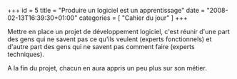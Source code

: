 +++
id = 5
title = "Produire un logiciel est un apprentissage"
date = "2008-02-13T16:39:30+01:00"
categories = [ "Cahier du jour" ]
+++

Mettre en place un projet de développement logiciel, c'est réunir d'une part des gens qui ne savent pas ce qu'ils veulent (experts fonctionnels) et d'autre part des gens qui ne savent pas comment faire (experts techniques).

A la fin du projet, chacun en aura appris un peu plus sur son métier.
